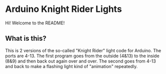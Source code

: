 # Arduino Knight Rider Lights
Hi! Welcome to the README!
## What is this?
This is 2 versions of the so-called "Knight Rider" light code for Arduino. The ports are 4-13. The first program goes from the outside (4&13) to the inside (8&9) and then back out again over and over. The second goes from 4-13 and back to make a flashing light kind of "animation" repeatedly.
